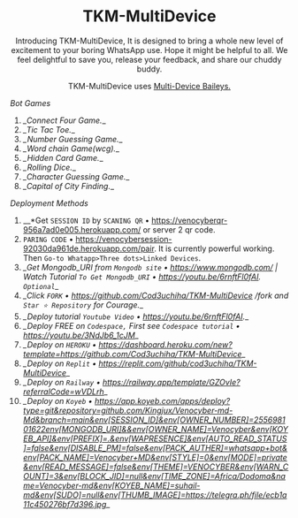 <h1 align="center"> TKM-MultiDevice </h1> 
<p align="center"> Introducing TKM-MultiDevice, It is designed to bring a whole new level of excitement to your boring WhatsApp use. Hope it might be helpful to all. We feel delightful to save you, release your feedback, and share our chuddy buddy. </p>

<p align="center">
  <a href="https://github.com/Cod3Uchiha/TKM-MultiDevice"></a>
</p>

<p align="center"> TKM-MultiDevice uses
  <a href="https://github.com/adiwajshing/Baileys">Multi-Device Baileys.</a>
</p>

*Bot Games*
1. *_Connect Four Game.*_
2. *_Tic Tac Toe.*_
3. *_Number Guessing Game.*_
4. *_Word chain Game(wcg).*_
5. *_Hidden Card Game.*_
6. *_Rolling Dice.*_
7. *_Character Guessing Game.*_
8. *_Capital of City Finding.*_

*Deployment Methods*
1. __*Get `SESSION ID` by `SCANING QR` • https://venocyberqr-956a7ad0e005.herokuapp.com/ or server 2 qr code.
2. `PARING CODE` • https://venocybersession-92030da961de.herokuapp.com/pair. It is currently powerful working. Then `Go-to Whatapp>Three dots>Linked Devices`.
3. *_Get Mongodb_URI from `Mongodb site` • https://www.mongodb.com/ | Watch Tutorial `To Get Mongodb_URI` • https://youtu.be/6rnftFl0fAI. `Optional`*_
4. *_Click `FORK` • https://github.com/Cod3uchiha/TKM-MultiDevice /fork and `Star ⭐ Repository` for Courage.*_
5. *_Deploy tutorial `Youtube Video` • https://youtu.be/6rnftFl0fAI.*_
6. *_Deploy FREE on `Codespace,` First see `Codespace tutorial` • https://youtu.be/3NdJb6_1cJM*_
7. *_Deploy on `HEROKU` • https://dashboard.heroku.com/new?template=https://github.com/Cod3uchiha/TKM-MultiDevice*_
8. *_Deploy on `Replit` • https://replit.com/github/cod3uchiha/TKM-MultiDevice*_
9. *_Deploy on `Railway` • https://railway.app/template/GZOvIe?referralCode=wVDLrh*_
10. *_Deploy on `Koyeb` • https://app.koyeb.com/apps/deploy?type=git&repository=github.com/Kingjux/Venocyber-md-Md&branch=main&env[SESSION_ID]&env[OWNER_NUMBER]=255698101622env[MONGODB_URI]&&env[OWNER_NAME]=Venocyber&env[KOYEB_API]&env[PREFIX]=.&env[WAPRESENCE]&env[AUTO_READ_STATUS]=false&env[DISABLE_PM]=false&env[PACK_AUTHER]=whatsapp+bot&env[PACK_NAME]=Venocyber+MD&env[STYLE]=0&env[MODE]=private&env[READ_MESSAGE]=false&env[THEME]=VENOCYBER&env[WARN_COUNT]=3&env[BLOCK_JID]=null&env[TIME_ZONE]=Africa/Dodoma&name=Venocyber-md&env[KOYEB_NAME]=suhail-md&env[SUDO]=null&env[THUMB_IMAGE]=https://telegra.ph/file/ecb1a11c450276bf7d396.jpg*_
